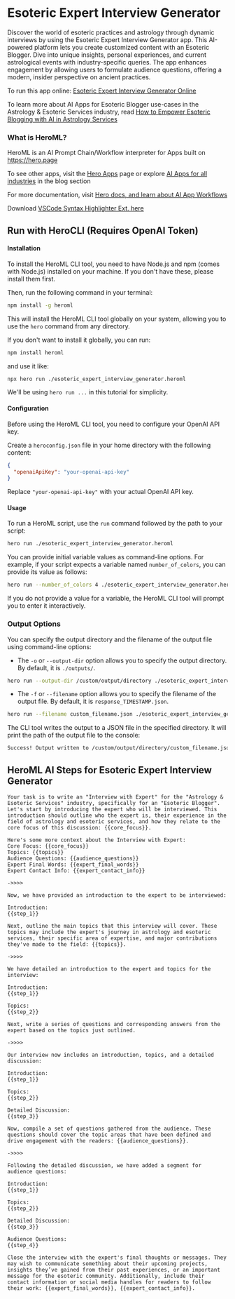 # Esoteric Expert Interview Generator

Discover the world of esoteric practices and astrology through dynamic interviews by using the Esoteric Expert Interview Generator app. This AI-powered platform lets you create customized content with an Esoteric Blogger. Dive into unique insights, personal experiences, and current astrological events with industry-specific queries. The app enhances engagement by allowing users to formulate audience questions, offering a modern, insider perspective on ancient practices.

To run this app online: [Esoteric Expert Interview Generator Online](https://hero.page/app/esoteric-expert-interview-generator-interactive-esoteric-blogger-insights/TandVRwFXNB6WSGCQYVh)

To learn more about AI Apps for Esoteric Blogger use-cases in the Astrology & Esoteric Services industry, read [How to Empower Esoteric Blogging with AI in Astrology Services](https://hero.page/blog/ai/astrology-and-esoteric-services/how-to-empower-esoteric-blogging-with-ai-in-astrology-services/170736)

### What is HeroML?
HeroML is an AI Prompt Chain/Workflow interpreter for Apps built on https://hero.page 

To see other apps, visit the [Hero Apps](https://hero.page/apps) page or explore [AI Apps for all industries](https://hero.page/blog) in the blog section

For more documentation, visit [Hero docs, and learn about AI App Workflows](https://hero.page/tutorials/introduction-to-heroml)

Download [VSCode Syntax Highlighter Ext. here](https://marketplace.visualstudio.com/items?itemName=hero-page.heroml)

## Run with HeroCLI (Requires OpenAI Token)

#### Installation

To install the HeroML CLI tool, you need to have Node.js and npm (comes with Node.js) installed on your machine. If you don't have these, please install them first. 

Then, run the following command in your terminal:

```bash
npm install -g heroml
```

This will install the HeroML CLI tool globally on your system, allowing you to use the `hero` command from any directory.

If you don't want to install it globally, you can run:

```bash
npm install heroml
```

and use it like:

```bash
npx hero run ./esoteric_expert_interview_generator.heroml
```

We'll be using `hero run ...` in this tutorial for simplicity.

#### Configuration

Before using the HeroML CLI tool, you need to configure your OpenAI API key. 

Create a `heroconfig.json` file in your home directory with the following content:

```json
{
  "openaiApiKey": "your-openai-api-key"
}
```

Replace `"your-openai-api-key"` with your actual OpenAI API key.

#### Usage

To run a HeroML script, use the `run` command followed by the path to your script:

```bash
hero run ./esoteric_expert_interview_generator.heroml
```

You can provide initial variable values as command-line options. For example, if your script expects a variable named `number_of_colors`, you can provide its value as follows:

```bash
hero run --number_of_colors 4 ./esoteric_expert_interview_generator.heroml
```

If you do not provide a value for a variable, the HeroML CLI tool will prompt you to enter it interactively.

### Output Options

You can specify the output directory and the filename of the output file using command-line options:

- The `-o` or `--output-dir` option allows you to specify the output directory. By default, it is `./outputs/`.

```bash
hero run --output-dir /custom/output/directory ./esoteric_expert_interview_generator.heroml
```

- The `-f` or `--filename` option allows you to specify the filename of the output file. By default, it is `response_TIMESTAMP.json`.

```bash
hero run --filename custom_filename.json ./esoteric_expert_interview_generator.heroml
```

The CLI tool writes the output to a JSON file in the specified directory. It will print the path of the output file to the console:

```bash
Success! Output written to /custom/output/directory/custom_filename.json
```


## HeroML AI Steps for Esoteric Expert Interview Generator
```
Your task is to write an "Interview with Expert" for the "Astrology & Esoteric Services" industry, specifically for an "Esoteric Blogger". Let's start by introducing the expert who will be interviewed. This introduction should outline who the expert is, their experience in the field of astrology and esoteric services, and how they relate to the core focus of this discussion: {{core_focus}}.

Here's some more context about the Interview with Expert:
Core Focus: {{core_focus}}
Topics: {{topics}}
Audience Questions: {{audience_questions}}
Expert Final Words: {{expert_final_words}}
Expert Contact Info: {{expert_contact_info}}

->>>>

Now, we have provided an introduction to the expert to be interviewed:

Introduction:
{{step_1}}

Next, outline the main topics that this interview will cover. These topics may include the expert's journey in astrology and esoteric services, their specific area of expertise, and major contributions they've made to the field: {{topics}}.

->>>>

We have detailed an introduction to the expert and topics for the interview:

Introduction:
{{step_1}}

Topics:
{{step_2}}

Next, write a series of questions and corresponding answers from the expert based on the topics just outlined.

->>>>

Our interview now includes an introduction, topics, and a detailed discussion:

Introduction:
{{step_1}}

Topics:
{{step_2}}

Detailed Discussion:
{{step_3}}

Now, compile a set of questions gathered from the audience. These questions should cover the topic areas that have been defined and drive engagement with the readers: {{audience_questions}}.

->>>>

Following the detailed discussion, we have added a segment for audience questions:

Introduction:
{{step_1}}

Topics:
{{step_2}}

Detailed Discussion:
{{step_3}}

Audience Questions:
{{step_4}}

Close the interview with the expert's final thoughts or messages. They may wish to communicate something about their upcoming projects, insights they’ve gained from their past experiences, or an important message for the esoteric community. Additionally, include their contact information or social media handles for readers to follow their work: {{expert_final_words}}, {{expert_contact_info}}.


```

